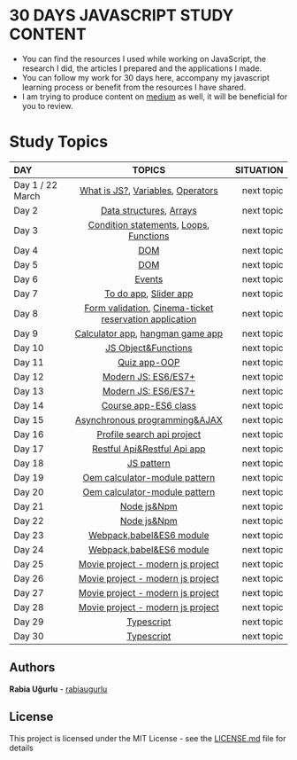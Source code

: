                               
                              
   # 30 DAYS JAVASCRIPT STUDY CONTENT
   + You can find the resources I used while working on JavaScript, the research I did, the articles I prepared and the applications I made.
   + You can follow my work for 30 days here, accompany my javascript learning process or benefit from the resources I have shared.   
   + I am trying to produce content on [medium](https://medium.com/@rabiaugurlu) as well, it will be beneficial for you to review.   


  # Study Topics

   | DAY | TOPICS | SITUATION |
   | :---         |     :---:      |          ---: |
   | Day 1 / 22 March  | [What is JS?](https://github.com/rabiaugurlu/30DaysOfJS), [Variables](https://github.com/rabiaugurlu/30DaysOfJS), [Operators](https://github.com/rabiaugurlu/30DaysOfJS)     | next topic    |
   | Day 2     |  [Data structures](https://github.com/rabiaugurlu/30DaysOfJS), [Arrays](https://github.com/rabiaugurlu/30DaysOfJS)      | next topic     |
   | Day 3     | [Condition statements](https://github.com/rabiaugurlu/30DaysOfJS), [Loops](https://github.com/rabiaugurlu/30DaysOfJS), [Functions](https://github.com/rabiaugurlu/30DaysOfJS)       | next topic      | 
   | Day 4     | [DOM](https://github.com/rabiaugurlu/30DaysOfJS)        | next topic     |
   | Day 5     | [DOM](https://github.com/rabiaugurlu/30DaysOfJS)       | next topic      |
   | Day 6     | [Events](https://github.com/rabiaugurlu/30DaysOfJS)       | next topic      |
   | Day 7     | [To do app](https://github.com/rabiaugurlu/30DaysOfJS), [Slider app](https://github.com/rabiaugurlu/30DaysOfJS)       | next topic      |
   | Day 8     | [Form validation](https://github.com/rabiaugurlu/30DaysOfJS), [Cinema-ticket reservation application](https://github.com/rabiaugurlu/30DaysOfJS)       | next topic      |
   | Day 9     | [Calculator app](https://github.com/rabiaugurlu/30DaysOfJS), [hangman game app](https://github.com/rabiaugurlu/30DaysOfJS)       | next topic      |
   | Day 10     | [JS Object&Functions](https://github.com/rabiaugurlu/30DaysOfJS)       | next topic      |
   | Day 11     | [Quiz app-OOP](https://github.com/rabiaugurlu/30DaysOfJS)       | next topic      |
   | Day 12     | [Modern JS: ES6/ES7+](https://github.com/rabiaugurlu/30DaysOfJS)       | next topic      |
   | Day 13     | [Modern JS: ES6/ES7+](https://github.com/rabiaugurlu/30DaysOfJS)       | next topic      |
   | Day 14     | [Course app-ES6 class](https://github.com/rabiaugurlu/30DaysOfJS)       | next topic      |
   | Day 15     | [Asynchronous programming&AJAX](https://github.com/rabiaugurlu/30DaysOfJS)       | next topic      |
   | Day 16     | [Profile search api project](https://github.com/rabiaugurlu/30DaysOfJS)       | next topic      |
   | Day 17     | [Restful Api&Restful Api app](https://github.com/rabiaugurlu/30DaysOfJS)       | next topic      | 
   | Day 18     | [JS pattern](https://github.com/rabiaugurlu/30DaysOfJS)            |  next topic
   | Day 19     | [Oem calculator-module pattern](https://github.com/rabiaugurlu/30DaysOfJS)       | next topic      | 
   | Day 20     | [Oem calculator-module pattern](https://github.com/rabiaugurlu/30DaysOfJS)       | next topic      | 
   | Day 21     | [Node js&Npm](https://github.com/rabiaugurlu/30DaysOfJS)       | next topic      | 
   | Day 22     | [Node js&Npm](https://github.com/rabiaugurlu/30DaysOfJS)       | next topic      | 
   | Day 23     | [Webpack,babel&ES6 module](https://github.com/rabiaugurlu/30DaysOfJS)       | next topic      | 
   | Day 24     | [Webpack,babel&ES6 module](https://github.com/rabiaugurlu/30DaysOfJS)       | next topic      | 
   | Day 25     | [Movie project - modern js project](https://github.com/rabiaugurlu/30DaysOfJS)       | next topic      | 
   | Day 26     | [Movie project - modern js project](https://github.com/rabiaugurlu/30DaysOfJS)       | next topic      | 
   | Day 27     | [Movie project - modern js project](https://github.com/rabiaugurlu/30DaysOfJS)       | next topic      | 
   | Day 28     | [Movie project - modern js project](https://github.com/rabiaugurlu/30DaysOfJS)       | next topic      | 
   | Day 29     | [Typescript](https://github.com/rabiaugurlu/30DaysOfJS)       | next topic     | 
   | Day 30     | [Typescript](https://github.com/rabiaugurlu/30DaysOfJS)       | next topic      | 
   
   
   
   
  ## Authors
 **Rabia Uğurlu** - [rabiaugurlu](https://github.com/rabiaugurlu)
## License
This project is licensed under the MIT License - see the [LICENSE.md](LICENSE.md) file for details
                                                                  
